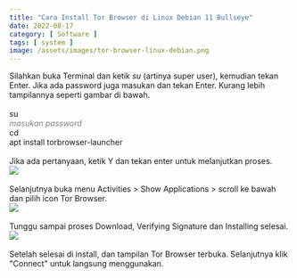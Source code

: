 ```yaml
---
title: "Cara Install Tor Browser di Linux Debian 11 Bullseye"
date: 2022-08-17
category: [ Software ]
tags: [ system ]
image: /assets/images/tor-browser-linux-debian.png
---
```

Silahkan buka Terminal dan ketik <i>su</i> (artinya super user), kemudian tekan Enter. Jika ada password juga masukan dan tekan Enter. Kurang lebih tampilannya seperti gambar di bawah.<br/>
<br/>
su<br/>
<i style="color:gray;">masukan password</i><br/>
cd<br/>
apt install torbrowser-launcher<br/>
<br/>
Jika ada pertanyaan, ketik Y dan tekan enter untuk melanjutkan proses.<br/>
<img class="img-post" src="{{site.baseurl}}/assets/images/install-tor-launcher-in-terminal.png"><br/>
<br/>
Selanjutnya buka menu Activities > Show Applications > scroll ke bawah dan pilih icon Tor Browser.
<br/>
<img class="img-post" src="{{site.baseurl}}/assets/images/menu-activities-debian.png"><br/>
<br/>
Tunggu sampai proses Download, Verifying Signature dan Installing selesai.
<br/>
<img class="img-post" src="{{site.baseurl}}/assets/images/downloading-tor-borwser.png"><br/>
<br/>
Setelah selesai di install, dan tampilan Tor Browser terbuka. Selanjutnya klik "Connect" untuk langsung menggunakan.
